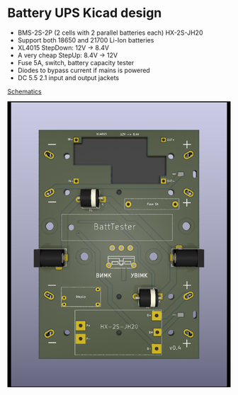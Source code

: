 # Battery UPS Kicad design

* BMS-2S-2P (2 cells with 2 parallel batteries each) HX-2S-JH20
* Support both 18650 and 21700 Li-Ion batteries
* XL4015 StepDown: 12V -> 8.4V
* A very cheap StepUp: 8.4V -> 12V
* Fuse 5A, switch, battery capacity tester
* Diodes to bypass current if mains is powered
* DC 5.5 2.1 input and output jackets

[Schematics](./schematics.pdf)

![](./battery_ups.png)

